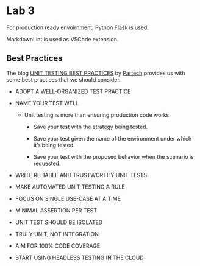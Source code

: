 # Lab 3

For production ready envoirnment, Python [Flask](https://flask.palletsprojects.com/en/latest/) is used.

MarkdownLint is used as VSCode extension.

## Best Practices

The blog [UNIT TESTING BEST PRACTICES](https://www.partech.nl/nl/publicaties/2020/03/10-unit-testing-best-practices#) by [Partech](https://www.partech.nl/nl/) provides us with some best practices that we should consider.

+ ADOPT A WELL-ORGANIZED TEST PRACTICE

+ NAME YOUR TEST WELL
  + Unit testing is more than ensuring production code works.
    + Save your test with the strategy being tested.

    + Save your test given the name of the environment under which it’s being tested.

    + Save your test with the proposed behavior when the scenario is requested.

+ WRITE RELIABLE AND TRUSTWORTHY UNIT TESTS

+ MAKE AUTOMATED UNIT TESTING A RULE

+ FOCUS ON SINGLE USE-CASE AT A TIME

+ MINIMAL ASSERTION PER TEST

+ UNIT TEST SHOULD BE ISOLATED  

+ TRULY UNIT, NOT INTEGRATION

+ AIM FOR 100% CODE COVERAGE

+ START USING HEADLESS TESTING IN THE CLOUD
